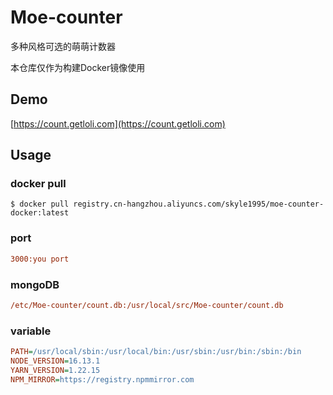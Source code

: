 # Moe-counter

多种风格可选的萌萌计数器

本仓库仅作为构建Docker镜像使用

## Demo
[https://count.getloli.com](https://count.getloli.com)

## Usage

### docker pull

```shell
$ docker pull registry.cn-hangzhou.aliyuncs.com/skyle1995/moe-counter-docker:latest
```

### port
```ini
3000:you port
```

### mongoDB
```ini
/etc/Moe-counter/count.db:/usr/local/src/Moe-counter/count.db
```


### variable
```ini
PATH=/usr/local/sbin:/usr/local/bin:/usr/sbin:/usr/bin:/sbin:/bin
NODE_VERSION=16.13.1
YARN_VERSION=1.22.15
NPM_MIRROR=https://registry.npmmirror.com
```

